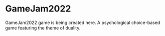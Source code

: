 # GameJam2022
GameJam2022 game is being created here. A psychological choice-based game featuring the theme of duality.
